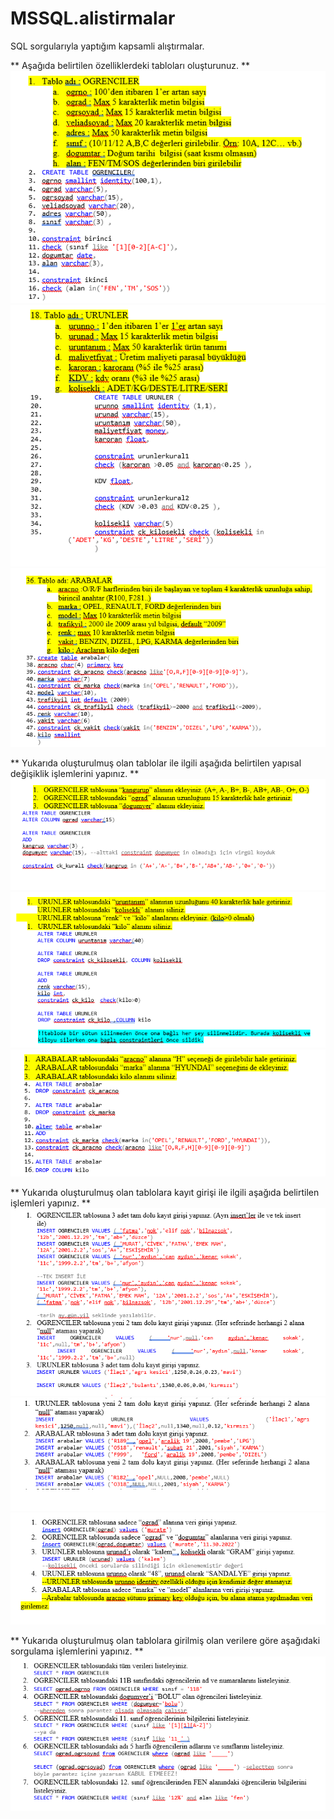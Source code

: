 # MSSQL.alistirmalar
SQL sorgularıyla yaptığım kapsamli alıştırmalar.

** Aşağıda belirtilen özelliklerdeki tabloları oluşturunuz. **  
![Soru Görseli ](https://github.com/muratcivek/MSSQL.alistirmalar/blob/main/alistirma1/1.png)  
![Soru Görseli ](https://github.com/muratcivek/MSSQL.alistirmalar/blob/main/alistirma1/2.png)  
![Soru Görseli ](https://github.com/muratcivek/MSSQL.alistirmalar/blob/main/alistirma1/3.png)  

** Yukarıda oluşturulmuş olan tablolar ile ilgili aşağıda belirtilen yapısal değişiklik işlemlerini yapınız.  **  
![Soru Görseli ](https://github.com/muratcivek/MSSQL.alistirmalar/blob/main/alistirma1/4.png)  
![Soru Görseli ](https://github.com/muratcivek/MSSQL.alistirmalar/blob/main/alistirma1/5.png)  
![Soru Görseli ](https://github.com/muratcivek/MSSQL.alistirmalar/blob/main/alistirma1/6.png)  

** Yukarıda oluşturulmuş olan tablolara kayıt girişi ile ilgili aşağıda belirtilen işlemleri yapınız.  **  
![Soru Görseli ](https://github.com/muratcivek/MSSQL.alistirmalar/blob/main/alistirma1/7.png)  
![Soru Görseli ](https://github.com/muratcivek/MSSQL.alistirmalar/blob/main/alistirma1/8.png)  
![Soru Görseli ](https://github.com/muratcivek/MSSQL.alistirmalar/blob/main/alistirma1/9.png)  

** Yukarıda oluşturulmuş olan tablolara girilmiş olan verilere göre aşağıdaki sorgulama işlemlerini yapınız. **
![Soru Görseli ](https://github.com/muratcivek/MSSQL.alistirmalar/blob/main/alistirma1/10.png)  









